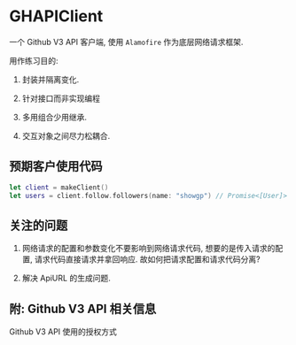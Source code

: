 # GHAPIClient

一个 Github V3 API 客户端, 使用 `Alamofire` 作为底层网络请求框架.

用作练习目的:

1. 封装并隔离变化.

1. 针对接口而非实现编程

1. 多用组合少用继承.

1. 交互对象之间尽力松耦合.

## 预期客户使用代码

```swift
let client = makeClient()
let users = client.follow.followers(name: "showgp") // Promise<[User]>
```

## 关注的问题

1. 网络请求的配置和参数变化不要影响到网络请求代码, 想要的是传入请求的配置, 请求代码直接请求并拿回响应. 故如何把请求配置和请求代码分离?

1. 解决 ApiURL 的生成问题.

## 附: Github V3 API 相关信息

Github V3 API 使用的授权方式
